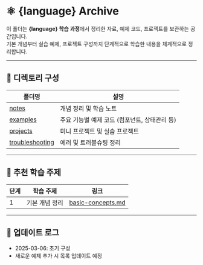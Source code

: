 # ⚛️ {language} Archive

이 폴더는 **{language} 학습 과정**에서 정리한 자료, 예제 코드, 프로젝트를 보관하는 공간입니다.  
기본 개념부터 실습 예제, 프로젝트 구성까지 단계적으로 학습한 내용을 체계적으로 정리합니다.

---

## 📂 디렉토리 구성

| 폴더명 | 설명 |
|---|---|
| [notes](./notes) | 개념 정리 및 학습 노트 |
| [examples](./examples) | 주요 기능별 예제 코드 (컴포넌트, 상태관리 등) |
| [projects](./projects) | 미니 프로젝트 및 실습 프로젝트 |
| [troubleshooting](./troubleshooting) | 에러 및 트러블슈팅 정리 |

---

## 📖 추천 학습 주제

| 단계 | 학습 주제 | 링크 |
|---|---|---|
| 1 | 기본 개념 정리 | [basic-concepts.md](./notes/basic-concepts.md) |

---

## 📢 업데이트 로그
- 2025-03-06: 초기 구성
- 새로운 예제 추가 시 목록 업데이트 예정
